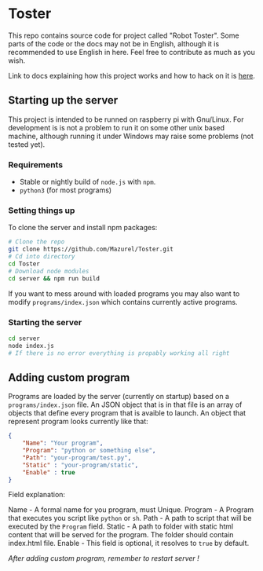 # Toster

This repo contains source code for project called "Robot Toster".
Some parts of the code or the docs may not be in English, although it is recommended to use English in here.
Feel free to contribute as much as you wish.

Link to docs explaining how this project works and how to hack on it is [here](docs/docs.md). 

## Starting up the server

This project is intended to be runned on raspberry pi with Gnu/Linux.
For development is is not a problem to run it on some other unix based machine, although running it under Windows may raise some problems (not tested yet).

### Requirements
- Stable or nightly build of `node.js` with `npm`.
- `python3` (for most programs)

### Setting things up

To clone the server and install npm packages:

```sh
# Clone the repo
git clone https://github.com/Mazurel/Toster.git
# Cd into directory
cd Toster
# Download node modules
cd server && npm run build
```

If you want to mess around with loaded programs you may also want to modify `programs/index.json` 
which contains currently active programs.

### Starting the server

```sh
cd server 
node index.js
# If there is no error everything is propably working all right
```

## Adding custom program

Programs are loaded by the server (currently on startup) based on a `programs/index.json` file. 
An JSON object that is in that file is an array of objects that define every program that is avaible to launch.
An object that represent program looks currently like that:

```json
{
    "Name": "Your program",
    "Program": "python or something else",
    "Path": "your-program/test.py",
    "Static" : "your-program/static",
    "Enable" : true
}
```

Field explanation:

Name - A formal name for you program, must Unique.
Program - A Program that executes you script like `python` or `sh`.
Path - A path to script that will be executed by the `Program` field.
Static - A path to folder with static html content that will be served for the program. The folder should contain index.html file.
Enable - This field is optional, it resolves to `true` by default.

*After adding custom program, remember to restart server !*

